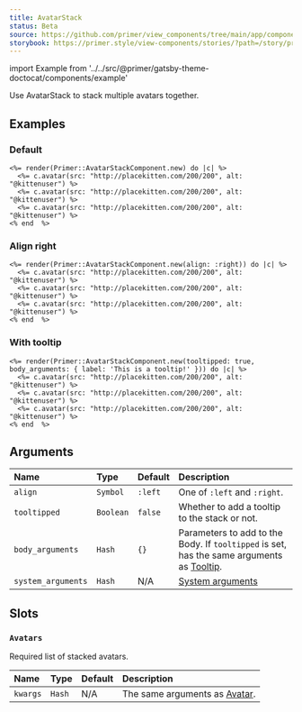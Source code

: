 ```yaml
---
title: AvatarStack
status: Beta
source: https://github.com/primer/view_components/tree/main/app/components/primer/avatar_stack_component.rb
storybook: https://primer.style/view-components/stories/?path=/story/primer-avatar-stack-component
---
```


import Example from '../../src/@primer/gatsby-theme-doctocat/components/example'

<!-- Warning: AUTO-GENERATED file, do not edit. Add code comments to your Ruby instead <3 -->

Use AvatarStack to stack multiple avatars together.

## Examples

### Default

<Example src="<div class='AvatarStack AvatarStack--three-plus '>  <div class='AvatarStack-body '>      <img src='http://placekitten.com/200/200' alt='@kittenuser' size='20' height='20' width='20' class='avatar avatar-small circle '></img>      <img src='http://placekitten.com/200/200' alt='@kittenuser' size='20' height='20' width='20' class='avatar avatar-small circle '></img>        <div class='avatar avatar-more'></div>      <img src='http://placekitten.com/200/200' alt='@kittenuser' size='20' height='20' width='20' class='avatar avatar-small circle '></img></div></div>" />

```erb
<%= render(Primer::AvatarStackComponent.new) do |c| %>
  <%= c.avatar(src: "http://placekitten.com/200/200", alt: "@kittenuser") %>
  <%= c.avatar(src: "http://placekitten.com/200/200", alt: "@kittenuser") %>
  <%= c.avatar(src: "http://placekitten.com/200/200", alt: "@kittenuser") %>
<% end  %>
```

### Align right

<Example src="<div class='AvatarStack AvatarStack--right AvatarStack--three-plus '>  <div class='AvatarStack-body '>      <img src='http://placekitten.com/200/200' alt='@kittenuser' size='20' height='20' width='20' class='avatar avatar-small circle '></img>      <img src='http://placekitten.com/200/200' alt='@kittenuser' size='20' height='20' width='20' class='avatar avatar-small circle '></img>        <div class='avatar avatar-more'></div>      <img src='http://placekitten.com/200/200' alt='@kittenuser' size='20' height='20' width='20' class='avatar avatar-small circle '></img></div></div>" />

```erb
<%= render(Primer::AvatarStackComponent.new(align: :right)) do |c| %>
  <%= c.avatar(src: "http://placekitten.com/200/200", alt: "@kittenuser") %>
  <%= c.avatar(src: "http://placekitten.com/200/200", alt: "@kittenuser") %>
  <%= c.avatar(src: "http://placekitten.com/200/200", alt: "@kittenuser") %>
<% end  %>
```

### With tooltip

<Example src="<div class='AvatarStack AvatarStack--three-plus '>  <div aria-label='This is a tooltip!' class='AvatarStack-body tooltipped tooltipped-n '>      <img src='http://placekitten.com/200/200' alt='@kittenuser' size='20' height='20' width='20' class='avatar avatar-small circle '></img>      <img src='http://placekitten.com/200/200' alt='@kittenuser' size='20' height='20' width='20' class='avatar avatar-small circle '></img>        <div class='avatar avatar-more'></div>      <img src='http://placekitten.com/200/200' alt='@kittenuser' size='20' height='20' width='20' class='avatar avatar-small circle '></img></div></div>" />

```erb
<%= render(Primer::AvatarStackComponent.new(tooltipped: true, body_arguments: { label: 'This is a tooltip!' })) do |c| %>
  <%= c.avatar(src: "http://placekitten.com/200/200", alt: "@kittenuser") %>
  <%= c.avatar(src: "http://placekitten.com/200/200", alt: "@kittenuser") %>
  <%= c.avatar(src: "http://placekitten.com/200/200", alt: "@kittenuser") %>
<% end  %>
```

## Arguments

| Name | Type | Default | Description |
| :- | :- | :- | :- |
| `align` | `Symbol` | `:left` | One of `:left` and `:right`. |
| `tooltipped` | `Boolean` | `false` | Whether to add a tooltip to the stack or not. |
| `body_arguments` | `Hash` | `{}` | Parameters to add to the Body. If `tooltipped` is set, has the same arguments as [Tooltip](/components/tooltip). |
| `system_arguments` | `Hash` | N/A | [System arguments](/system-arguments) |

## Slots

### `Avatars`

Required list of stacked avatars.

| Name | Type | Default | Description |
| :- | :- | :- | :- |
| `kwargs` | `Hash` | N/A | The same arguments as [Avatar](/components/avatar). |
